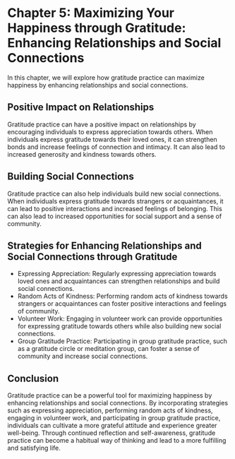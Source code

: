 Chapter 5: Maximizing Your Happiness through Gratitude: Enhancing Relationships and Social Connections
======================================================================================================

In this chapter, we will explore how gratitude practice can maximize happiness by enhancing relationships and social connections.

Positive Impact on Relationships
--------------------------------

Gratitude practice can have a positive impact on relationships by encouraging individuals to express appreciation towards others. When individuals express gratitude towards their loved ones, it can strengthen bonds and increase feelings of connection and intimacy. It can also lead to increased generosity and kindness towards others.

Building Social Connections
---------------------------

Gratitude practice can also help individuals build new social connections. When individuals express gratitude towards strangers or acquaintances, it can lead to positive interactions and increased feelings of belonging. This can also lead to increased opportunities for social support and a sense of community.

Strategies for Enhancing Relationships and Social Connections through Gratitude
-------------------------------------------------------------------------------

* Expressing Appreciation: Regularly expressing appreciation towards loved ones and acquaintances can strengthen relationships and build social connections.
* Random Acts of Kindness: Performing random acts of kindness towards strangers or acquaintances can foster positive interactions and feelings of community.
* Volunteer Work: Engaging in volunteer work can provide opportunities for expressing gratitude towards others while also building new social connections.
* Group Gratitude Practice: Participating in group gratitude practice, such as a gratitude circle or meditation group, can foster a sense of community and increase social connections.

Conclusion
----------

Gratitude practice can be a powerful tool for maximizing happiness by enhancing relationships and social connections. By incorporating strategies such as expressing appreciation, performing random acts of kindness, engaging in volunteer work, and participating in group gratitude practice, individuals can cultivate a more grateful attitude and experience greater well-being. Through continued reflection and self-awareness, gratitude practice can become a habitual way of thinking and lead to a more fulfilling and satisfying life.

